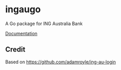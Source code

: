 # ingaugo

A Go package for ING Australia Bank

[Documentation](https://pkg.go.dev/github.com/porjo/ingaugo)


## Credit

Based on https://github.com/adamroyle/ing-au-login

